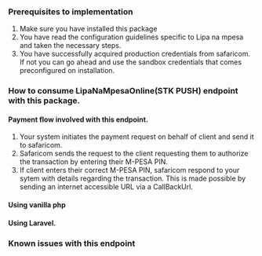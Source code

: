 ### Prerequisites to implementation
1. Make sure you have installed this package
2. You have read the configuration guidelines specific to Lipa na mpesa and taken the necessary steps.
3. You have successfully acquired production credentials from safaricom. If not you can go ahead and use the sandbox credentials that comes preconfigured on installation.

### How to consume LipaNaMpesaOnline(STK PUSH) endpoint with this package.
#### Payment flow involved with this endpoint.
1. Your system initiates the payment request on behalf of client and send it to safaricom.
2. Safaricom sends the request to the client requesting them to authorize the transaction by entering their M-PESA PIN.
3. If client enters their correct M-PESA PIN, safaricom respond to your sytem with details regarding the transaction. This is made possible by sending an internet accessible URL via a CallBackUrl.

#### Using vanilla php


#### Using Laravel.


### Known issues with this endpoint

